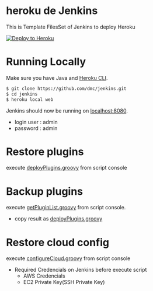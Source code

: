 # heroku de Jenkins

This is Template FilesSet of Jenkins to deploy Heroku

[![Deploy to Heroku](https://www.herokucdn.com/deploy/button.png)](https://heroku.com/deploy)

# Running Locally

Make sure you have Java and [Heroku CLI](https://cli.heroku.com/).

```sh
$ git clone https://github.com/dmc/jenkins.git
$ cd jenkins
$ heroku local web
```

Jenkins should now be running on [localhost:8080](http://localhost:8080/).

- login user : admin
- password : admin

# Restore plugins

execute [deployPlugins.groovy](./deployPlugins.groovy) from script console

# Backup plugins

execute [getPluginList.groovy](./getPluginList.groovy) from script console. 

- copy result as [deployPlugins.groovy](./deployPlugins.groovy)

# Restore cloud config

execute [configureCloud.groovy](./configureCloud.groovy) from script console

- Required Credencials on Jenkins before execute script 
  - AWS Credencials
  - EC2 Private Key(SSH Private Key)
